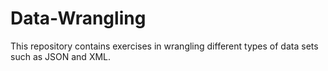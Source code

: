 # Data-Wrangling
This repository contains exercises in wrangling different types of data sets such as JSON and XML.
